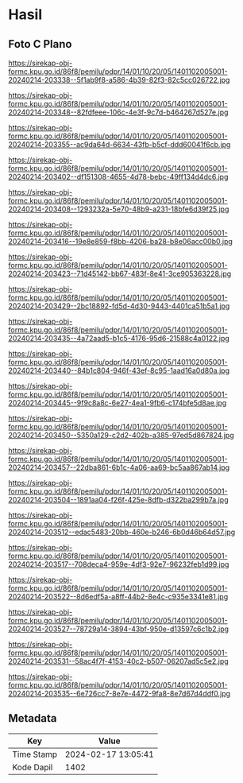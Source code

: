 # Hasil

## Foto C Plano

https://sirekap-obj-formc.kpu.go.id/86f8/pemilu/pdpr/14/01/10/20/05/1401102005001-20240214-203338--5f1ab9f8-a586-4b39-82f3-82c5cc026722.jpg

https://sirekap-obj-formc.kpu.go.id/86f8/pemilu/pdpr/14/01/10/20/05/1401102005001-20240214-203348--82fdfeee-106c-4e3f-9c7d-b464267d527e.jpg

https://sirekap-obj-formc.kpu.go.id/86f8/pemilu/pdpr/14/01/10/20/05/1401102005001-20240214-203355--ac9da64d-6634-43fb-b5cf-ddd60041f6cb.jpg

https://sirekap-obj-formc.kpu.go.id/86f8/pemilu/pdpr/14/01/10/20/05/1401102005001-20240214-203402--df151308-4655-4d78-bebc-49ff134d4dc6.jpg

https://sirekap-obj-formc.kpu.go.id/86f8/pemilu/pdpr/14/01/10/20/05/1401102005001-20240214-203408--1293232a-5e70-48b9-a231-18bfe6d39f25.jpg

https://sirekap-obj-formc.kpu.go.id/86f8/pemilu/pdpr/14/01/10/20/05/1401102005001-20240214-203416--19e8e859-f8bb-4206-ba28-b8e06acc00b0.jpg

https://sirekap-obj-formc.kpu.go.id/86f8/pemilu/pdpr/14/01/10/20/05/1401102005001-20240214-203423--71d45142-bb67-483f-8e41-3ce905363228.jpg

https://sirekap-obj-formc.kpu.go.id/86f8/pemilu/pdpr/14/01/10/20/05/1401102005001-20240214-203429--2bc18892-fd5d-4d30-9443-4401ca51b5a1.jpg

https://sirekap-obj-formc.kpu.go.id/86f8/pemilu/pdpr/14/01/10/20/05/1401102005001-20240214-203435--4a72aad5-b1c5-4176-95d6-21588c4a0122.jpg

https://sirekap-obj-formc.kpu.go.id/86f8/pemilu/pdpr/14/01/10/20/05/1401102005001-20240214-203440--84b1c804-946f-43ef-8c95-1aad16a0d80a.jpg

https://sirekap-obj-formc.kpu.go.id/86f8/pemilu/pdpr/14/01/10/20/05/1401102005001-20240214-203445--9f9c8a8c-6e27-4ea1-9fb6-c174bfe5d8ae.jpg

https://sirekap-obj-formc.kpu.go.id/86f8/pemilu/pdpr/14/01/10/20/05/1401102005001-20240214-203450--5350a129-c2d2-402b-a385-97ed5d867824.jpg

https://sirekap-obj-formc.kpu.go.id/86f8/pemilu/pdpr/14/01/10/20/05/1401102005001-20240214-203457--22dba861-6b1c-4a06-aa69-bc5aa867ab14.jpg

https://sirekap-obj-formc.kpu.go.id/86f8/pemilu/pdpr/14/01/10/20/05/1401102005001-20240214-203504--1891aa04-f26f-425e-8dfb-d322ba299b7a.jpg

https://sirekap-obj-formc.kpu.go.id/86f8/pemilu/pdpr/14/01/10/20/05/1401102005001-20240214-203512--edac5483-20bb-460e-b246-6b0d46b64d57.jpg

https://sirekap-obj-formc.kpu.go.id/86f8/pemilu/pdpr/14/01/10/20/05/1401102005001-20240214-203517--708deca4-959e-4df3-92e7-96232feb1d99.jpg

https://sirekap-obj-formc.kpu.go.id/86f8/pemilu/pdpr/14/01/10/20/05/1401102005001-20240214-203522--8d6edf5a-a8ff-44b2-8e4c-c935e3341e81.jpg

https://sirekap-obj-formc.kpu.go.id/86f8/pemilu/pdpr/14/01/10/20/05/1401102005001-20240214-203527--78729a14-3894-43bf-950e-d13597c6c1b2.jpg

https://sirekap-obj-formc.kpu.go.id/86f8/pemilu/pdpr/14/01/10/20/05/1401102005001-20240214-203531--58ac4f7f-4153-40c2-b507-06207ad5c5e2.jpg

https://sirekap-obj-formc.kpu.go.id/86f8/pemilu/pdpr/14/01/10/20/05/1401102005001-20240214-203535--6e726cc7-8e7e-4472-9fa8-8e7d67d4ddf0.jpg


## Metadata

| Key        | Value               |
| ---------- | ------------------- |
| Time Stamp | 2024-02-17 13:05:41 |
| Kode Dapil | 1402                |



